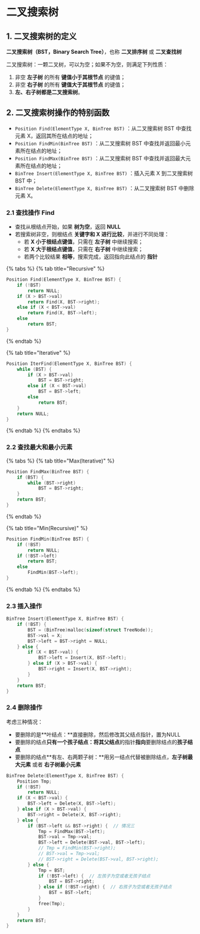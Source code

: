 # 二叉搜索树

## 1. 二叉搜索树的定义

**二叉搜索树（BST，Binary Search Tree）**，也称 **二叉排序树** 或 **二叉查找树**

二叉搜索树：一颗二叉树，可以为空；如果不为空，则满足下列性质：

1. 非空 **左子树** 的所有 **键值小于其根节点** 的键值；
2. 非空 **右子树** 的所有 **键值大于其根节点** 的键值；
3. **左、右子树都是二叉搜索树**。

## 2. 二叉搜索树操作的特别函数

* `Position Find(ElementType X, BinTree BST)` ：从二叉搜索树 BST 中查找元素 X，返回其所在结点的地址；
* `Position FindMin(BinTree BST)` ：从二叉搜索树 BST 中查找并返回最小元素所在结点的地址；
* `Position FindMax(BinTree BST)` ：从二叉搜索树 BST 中查找并返回最大元素所在结点的地址；
* `BinTree Insert(ElementType X, BinTree BST)` ：插入元素 X 到二叉搜索树 BST 中；
* `BinTree Delete(ElementType X, BinTree BST)` ：从二叉搜索树 BST 中删除元素 X。

### 2.1 查找操作 Find

* 查找从根结点开始，如果 **树为空**，返回 **NULL**
* 若搜索树非空，则根结点 **关键字和 X 进行比较**，并进行不同处理：
  * 若 **X 小于根结点键值**，只需在 **左子树** 中继续搜索；
  * 若 **X 大于根结点键值**，只需在 **右子树** 中继续搜索；
  * 若两个比较结果 **相等**，搜索完成，返回指向此结点的 **指针**

{% tabs %}
{% tab title="Recursive" %}
```cpp
Position Find(ElementType X, BinTree BST) {
    if (!BST)
        return NULL;
    if (X > BST->val)
        return Find(X, BST->right);
    else if (X < BST->val)
        return Find(X, BST->left);
    else
        return BST;
}
```
{% endtab %}

{% tab title="Iterative" %}
```cpp
Position IterFind(ElementType X, BinTree BST) {
    while (BST) {
        if (X > BST->val)
            BST = BST->right;
        else if (X < BST->val)
            BST = BST->left;
        else
            return BST;
    }
    return NULL;
}
```
{% endtab %}
{% endtabs %}

### 2.2 查找最大和最小元素

{% tabs %}
{% tab title="Max\(Iterative\)" %}
```cpp
Position FindMax(BinTree BST) {
    if (BST) {
        while (BST->right)
            BST = BST->right;
    }
    return BST;
}
```
{% endtab %}

{% tab title="Min\(Recursive\)" %}
```cpp
Position FindMin(BinTree BST) {
    if (!BST)
        return NULL;
    if (!BST->left)
        return BST;
    else
        FindMin(BST->left);
}
```
{% endtab %}
{% endtabs %}

### 2.3 插入操作

```cpp
BinTree Insert(ElementType X, BinTree BST) {
    if (!BST) {
        BST = (BinTree)malloc(sizeof(struct TreeNode));
        BST->val = X;
        BST->left = BST->right = NULL;
    } else {
        if (X < BST->val) {
            BST->left = Insert(X, BST->left);
        } else if (X > BST->val) {
            BST->right = Insert(X, BST->right);
        }
    }
    return BST;
}
```

### 2.4 删除操作

考虑三种情况：

* 要删除的是**叶结点：**直接删除，然后修改其父结点指针，置为NULL
* 要删除的结点**只有一个孩子结点：**将其**父结点**的指针**指向**要删除结点的**孩子结点**
* 要删除的结点**有左、右两颗子树：**用另一结点代替被删除结点，**左子树最大元素** 或者 **右子树最小元素**

```cpp
BinTree Delete(ElementType X, BinTree BST) {
    Position Tmp;
    if (!BST)
        return NULL;
    if (X < BST->val) {
        BST->left = Delete(X, BST->left);
    } else if (X > BST->val) {
        BST->right = Delete(X, BST->right);
    } else {
        if (BST->left && BST->right) {  // 情况三
            Tmp = FindMax(BST->left);
            BST->val = Tmp->val;
            BST->left = Delete(BST->val, BST->left);
            // Tmp = FindMin(BST->right);
            // BST->val = Tmp->val;
            // BST->right = Delete(BST->val, BST->right);
        } else {
            Tmp = BST;
            if (!BST->left) {  // 左孩子为空或者无孩子结点
                BST = BST->right;
            } else if (!BST->right) {  // 右孩子为空或者无孩子结点
                BST = BST->left;
            }
            free(Tmp);
        }
    }
    return BST;
}
```

